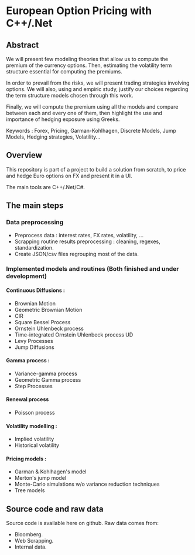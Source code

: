 # European Option Pricing with C++/.Net

## Abstract

We will present few modeling theories that allow us to compute the premium of the currency options. Then, estimating the volatility term structure essential for computing the premiums.


In order to prevail from the risks, we will present trading strategies involving options. We will also, using and empiric study, justify our choices regarding the term structure models chosen through this work.


Finally, we will compute the premium using all the models and compare between each and every one of them, then highlight the use and importance of hedging exposure using Greeks.


Keywords : Forex, Pricing, Garman-Kohlhagen, Discrete Models, Jump Models, Hedging strategies, Volatility...


## Overview

This repository is part of a project to build a solution from scratch, to price and hedge Euro options on FX and present it in a UI.

The main tools are C++/.Net/C#.


## The main steps

### Data preprocessing
- Preprocess data : interest rates, FX rates, volatility, ...
- Scrapping routine results preprocessing : cleaning, regexes, standardization.
- Create JSON/csv files regrouping most of the data.

### Implemented models and routines (Both finished and under development)

#### Continuous Diffusions :

- Brownian Motion
- Geometric Brownian Motion
- CIR
- Square Bessel Process
- Ornstein Uhlenbeck process
- Time-integrated Ornstein Uhlenbeck process UD
- Levy Processes
- Jump Diffusions


#### Gamma process :
- Variance-gamma process
- Geometric Gamma process
- Step Processes


#### Renewal process
- Poisson process 

#### Volatility modelling :
- Implied volatility
- Historical volatility

#### Pricing models :
- Garman & Kohlhagen's model
- Merton's jump model
- Monte-Carlo simulations w/o variance reduction techniques
- Tree models

## Source code and raw data
Source code is available here on github.
Raw data comes from:
- Bloomberg.
- Web Scrapping.
- Internal data.

